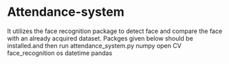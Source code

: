 # Attendance-system
It utilizes the face recognition package to detect face and compare the face with an already acquired dataset.
Packges given below should be installed.and then run attendance_system.py 
numpy
open CV
face_recognition
os
datetime
pandas
